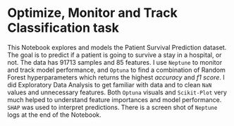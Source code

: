 # Optimize, Monitor and Track Classification task

This Notebook explores and models the Patient Survival Prediction dataset. The goal is to predict if a patient is going to survive a stay in a hospital, or not. The data has 91713 samples and 85 features. I use `Neptune` to monitor and track model performance, and `Optuna` to find a combination of Random Forest hyperparameters which returns the highest *accuracy* and *f1 score*. I did Exploratory Data Analysis to get familiar with data and to clean `NaN` values and unnecessary features. Both `Optuna` visuals and `Scikit-Plot` very much helped to understand feature importances and model performance. `SHAP` was used to interpret predictions. There is a screen shot of `Neptune` logs at the end of the Notebook. 
